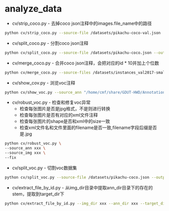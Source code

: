 # analyze_data

- cv/strip_coco.py - 去掉coco json注释中的images.file_name中的路径
```bash
python cv/strip_coco.py --source-file /datasets/pikachu-coco-val.json
```
- cv/split_coco.py - 分割coco json注释
```bash
python cv/split_coco.py --source-file /datasets/pikachu-coco.json --output-dir /datasets
```
- cv/merge_coco.py - 合并coco json注释，会把对应的id * 10并加上个位数
```bash
python cv/merge_coco.py --source-files /datasets/instances_val2017-small.json /datasets/instances_val2017-small.json
```
- cv/show_cov.py - 浏览voc注释
```bash
python cv/show_voc.py --source_ann "/home/cmf/share/GDUT-HWD/Annotations/*.xml" --source_img "/home/cmf/share/GDUT-HWD/JPEGImages/*.jpg"
```
- cv/robust_voc.py - 检查和修复voc异常
    - 检查每张图片是否是jpg格式，不是则进行转换
    - 检查每张图片是否有对应的xml文件注释
    - 检查每张图片的shape是否和xml中的size一致
    - 检查xml文件名和文件里面的filename是否一致,filename字段后缀是否是.jpg
```bash
python cv/robust_voc.py \
--source_ann xxx \
--source_img xxx \
--fix
```
- cv/split_voc.py - 切割voc数据集
```bash
python cv/split_voc.py --source-file /datasets/pikachu-coco.json --output-dir /datasets
```
- cv/extract_file_by_id.py - 从img_dir目录中提取ann_dir目录下的存在的stem，提取到target_dir下
```bash
python cv/extract_file_by_id.py --img_dir xxx --ann_dir xxx --target_dir xxx
```
